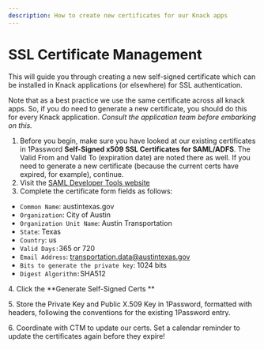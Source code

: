 ```yaml
---
description: How to create new certificates for our Knack apps
---
```


# SSL Certificate Management

This will guide you through creating a new self-signed certificate which can be installed in Knack applications (or elsewhere) for SSL authentication.

Note that as a best practice we use the same certificate across all knack apps. So, if you do need to generate a new certificate, you should do this for every Knack application. _Consult the application team before embarking on this._

1. Before you begin, make sure you have looked at our existing certificates in 1Password **Self-Signed x509 SSL Certificates for SAML/ADFS**. The Valid From and Valid To (expiration date) are noted there as well. If you need to generate a new certificate (because the current certs have expired, for example), continue.
2. Visit the [SAML Developer Tools website](https://www.samltool.com/self\_signed\_certs.php)
3. Complete the certificate form fields as follows:

* `Common Name`: austintexas.gov
* `Organization`: City of Austin
* `Organization Unit Name`: Austin Transportation
* `State`: Texas
* `Country`: us
* `Valid Days:`365 or 720
* `Email Address`: transportation.data@austintexas.gov
* `Bits to generate the private key`: 1024 bits
* `Digest Algorithm:`SHA512

4\. Click the **Generate Self-Signed Certs **

5\. Store the Private Key and Public X.509 Key in 1Password, formatted with headers, following the conventions for the existing 1Password entry.

6\. Coordinate with CTM to update our certs. Set a calendar reminder to update the certificates again before they expire!
